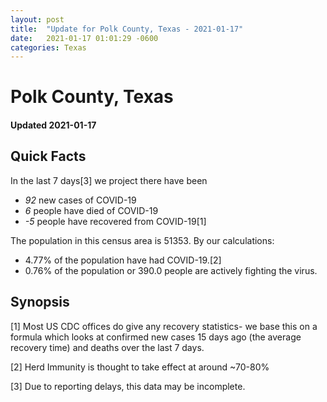 ```yaml
---
layout: post
title:  "Update for Polk County, Texas - 2021-01-17"
date:   2021-01-17 01:01:29 -0600
categories: Texas
---
```


# Polk County, Texas
#### Updated 2021-01-17

## Quick Facts

In the last 7 days[3] we project there have been
- *92* new cases of COVID-19
- *6* people have died of COVID-19
- *-5* people have recovered from COVID-19[1]

The population in this census area is 51353. By our calculations:
- 4.77% of the population have had COVID-19.[2]
- 0.76% of the population or 390.0 people are actively fighting the virus.

## Synopsis




[1] Most US CDC offices do give any recovery statistics- we base this on a formula which looks at confirmed new cases
15 days ago (the average recovery time) and deaths over the last 7 days.

[2] Herd Immunity is thought to take effect at around ~70-80%

[3] Due to reporting delays, this data may be incomplete.
 
    